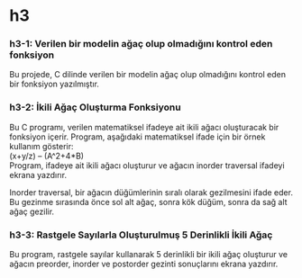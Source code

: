 # h3

<h3>h3-1: Verilen bir modelin ağaç olup olmadığını kontrol eden fonksiyon</h3>
Bu projede, C dilinde verilen bir modelin ağaç olup olmadığını kontrol eden bir fonksiyon yazılmıştır. </br>


<h3>h3-2: İkili Ağaç Oluşturma Fonksiyonu </h3>
Bu C programı, verilen matematiksel ifadeye ait ikili ağacı oluşturacak bir fonksiyon içerir. Program, aşağıdaki matematiksel ifade için bir örnek kullanım gösterir: </br>
(x+y/z) – (A^2+4*B) </br>
Program, ifadeye ait ikili ağacı oluşturur ve ağacın inorder traversal ifadeyi ekrana yazdırır.</br>

Inorder traversal, bir ağacın düğümlerinin sıralı olarak gezilmesini ifade eder. Bu gezinme sırasında önce sol alt ağaç, sonra kök düğüm, sonra da sağ alt ağaç gezilir. </br>


<h3>h3-3: Rastgele Sayılarla Oluşturulmuş 5 Derinlikli İkili Ağaç </h3>
Bu program, rastgele sayılar kullanarak 5 derinlikli bir ikili ağaç oluşturur ve ağacın preorder, inorder ve postorder gezinti sonuçlarını ekrana yazdırır. </br>
